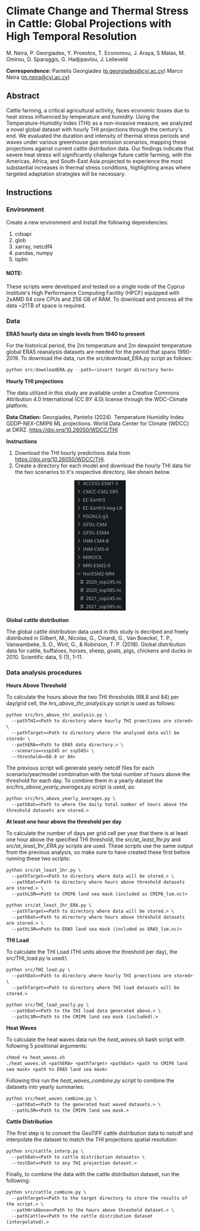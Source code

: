 # Climate Change and Thermal Stress in Cattle: Global Projections with High Temporal Resolution

M. Neira, P. Georgiades, Y. Proestos, T. Economou, J. Araya, S Malas, M. Omirou, D. Sparaggis, G. Hadjipavlou, J. Lelieveld

**Correspondence:** Pantelis Georgiades (p.georgiades@cyi.ac.cy) Marco Neira (m.neira@cyi.ac.cy)

## Abstract
Cattle farming, a critical agricultural activity, faces economic losses due to heat stress influenced by temperature and humidity. Using the Temperature-Humidity Index (THI) as a non-invasive measure, we analyzed a novel global dataset with hourly THI projections through the century's end. We evaluated the duration and intensity of thermal stress periods and waves under various greenhouse gas emission scenarios, mapping these projections against current cattle distribution data. Our findings indicate that severe heat stress will significantly challenge future cattle farming, with the Americas, Africa, and South-East Asia projected to experience the most substantial increases in thermal stress conditions, highlighting areas where targeted adaptation strategies will be necessary.

## Instructions

### Environment

Create a new environment and install the following dependencies:

1. cdsapi
2. glob
3. xarray, netcdf4
4. pandas, numpy
5. tqdm


#### NOTE:
These scripts were developed and tested on a single node of the Cyprus Institute's High Performance Computing Facility (HPCF) equipped with 2xAMD 64 core CPUs and 256 GB of RAM. To download and process all the data ~21TB of space is required.

### Data

**ERA5 hourly data on single levels from 1940 to present**

For the historical period, the 2m temperature and 2m dewpoint temperature global ERA5 reanalysis datasets are needed for the period that spans 1990-2019. To download the data, run the src/download_ERA.py script as follows:

```python
python src/downloadERA.py --path=<insert target directory here>
```

**Hourly THI projections**

The data utilized in this study are available under a Creative Commons Attribution 4.0 International (CC BY 4.0) license through the WDC-Climate platform. 

**Data Citation:** Georgiades, Pantelis (2024). Temperature Humidity Index GDDP-NEX-CMIP6 ML projections. World Data Center for Climate (WDCC) at DKRZ. https://doi.org/10.26050/WDCC/THI

**Instructions**

1. Download the THI hourly predictions data from https://doi.org/10.26050/WDCC/THI.
2. Create a directory for each model and download the hourly THI data for the two scenarios to it's respective directory, like shown below.

<p align="center">
  <img width="138" height="349" src="data_structure.png">
</p>

**Global cattle distribution**

The global cattle distribution data used in this study is decribed and freely distributed in Gilbert, M., Nicolas, G., Cinardi, G., Van Boeckel, T. P., Vanwambeke, S. O., Wint, G., & Robinson, T. P. (2018). Global distribution data for cattle, buffaloes, horses, sheep, goats, pigs, chickens and ducks in 2010. Scientific data, 5 (1), 1–11.

### Data analysis procedures


**Hours Above Threshold**

To calculate the hours above the two THI thresholds (68.8 and 84) per day/grid cell, the *hrs_above_thr_analysis.py* script is used as follows:

```
python src/hrs_above_thr_analysis.py \
  --pathTHI=<Path to directory where hourly THI proections are stored> \
  --pathTarget=<Path to directory where the analysed data will be stored> \
  --pathERA=<Path to ERA5 data directory.> \
  --scenario=<ssp245 or ssp585> \
  --threshold=<68.8 or 84>
```

The previous script will generate yearly netcdf files for each scenario/year/model combination with the total number of hours above the threshold for each day. To combine them in a yearly dataset the *src/hrs_above_yearly_averages.py* script is used, as:

```
python src/hrs_above_yearly_averages.py \
  --pathDat=<Path to where the daily total number of hours above the threshold datasets are stored.>
```

**At least one hour above the threshold per day**

To calculate the number of days per grid cell per year that there is at least one hour above the specified THI threshold, the *src/at_least_1hr.py* and *src/at_least_1hr_ERA.py* scripts are used. These scripts use the same output from the previous analysis, so make sure to have created these first before running these two scripts:

```
python src/at_least_1hr.py \
  --pathTarget=<Path to directory where data will be stored.> \
  --pathDat=<Path to directory where hours above threshold datasets are stored.> \
  --pathLSM=<Path to CMIP6 land sea mask (included as CMIP6_lsm.nc)>
```

```
python src/at_least_1hr_ERA.py \
  --pathTarget=<Path to directory where data will be stored.> \
  --pathDat=<Path to directory where hours above threshold datasets are stored.> \
  --pathLSM=<Path to ERA5 land sea mask (included as ERA5_lsm.nc)>
```

**THI Load**

To calculate the THI Load (THI units above the threshold per day), the src/THI_load.py is used:\

```
python src/THI_load.py \
  --pathDat=<Path to directory where hourly THI proections are stored> \
  --pathTarget=<Path to directory where THI load datasats will be stored.>
```

```
python src/THI_load_yearly.py \
  --pathDat=<Path to the THI load data generated above.> \
  --pathLSM=<Path to the CMIP6 land sea mask (included).>
```

**Heat Waves**

To calculate the heat waves data run the *heat_waves.sh* bash script with following 5 positional arguments:

```
chmod +x heat_waves.sh
./heat_waves.sh <pathERA> <pathTarget> <pathDat> <path to CMIP6 land sea mask> <path to ERA5 land sea mask>
```

Following this run the *heat_waves_combine.py* script to combine the datasets into yearly summaries:

```
python src/heat_waves_combine.py \
  --pathDat=<Path to the generated heat waved datasets.> \
  --pathLSM=<Path to the CMIP6 land sea mask.>
```

**Cattle Distribution**

The first step is to convert the GeoTIFF cattle distribution data to netcdf and interpolate the dataset to match the THI projections spatial resolution:

```
python src/cattle_interp.py \
  --pathDat=<Path to cattle distribution datasets> \
  --testDat=<Path to any THI projection dataset.>
```

Finally, to combine the data with the cattle distribution dataset, run the following:

```
python src/cattle_combine.py \
  --pathTarget=<Path to the target directory to store the results of the script.> \
  --pathHrsAbove=<Path to the hours above threshold dataset.> \
  --pathCattle=<Path to the cattle distribution dataset (interpolated).>
```
